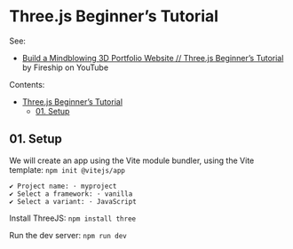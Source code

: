 # Three.js Beginner’s Tutorial

See:
* [Build a Mindblowing 3D Portfolio Website // Three.js Beginner’s Tutorial](https://youtu.be/Q7AOvWpIVHU) by Fireship on YouTube

Contents:
- [Three.js Beginner’s Tutorial](#threejs-beginners-tutorial)
  - [01. Setup](#01-setup)

## 01. Setup

We will create an app using the Vite module bundler, using the Vite template: `npm init @vitejs/app`
```
✔ Project name: · myproject
✔ Select a framework: · vanilla
✔ Select a variant: · JavaScript
```

Install ThreeJS: `npm install three`

Run the dev server: `npm run dev`